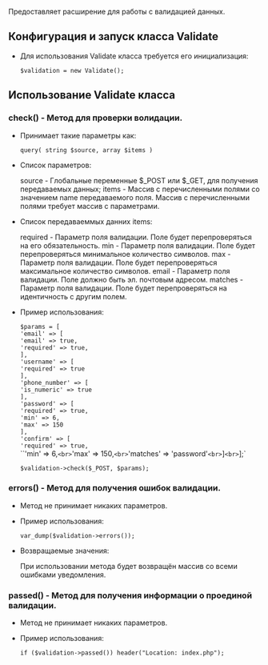 Предоставляет расширение для работы с валидацией данных.

## Конфигурация и запуск класса Validate

- Для использования Validate класса требуется его инициализация:

  `$validation = new Validate();`

## Использование Validate класса

### check() - Метод для проверки волидации.

- Принимает такие параметры как:

  `query( string $source, array $items )`

- Список параметров:

  source - Глобальные переменные $_POST или $\_GET, для получения передаваемых данных;
  items - Массив с перечисленными полями со значением name передаваемого поля. Массив с перечисленными полями требует массив с параметрами.

- Список передаваеммых данних items:

  required - Параметр поля валидации. Поле будет перепроверяться на его обязательность.
  min - Параметр поля валидации. Поле будет перепроверяться минимальное количество символов.
  max - Параметр поля валидации. Поле будет перепроверяться максимальное количество символов.
  email - Параметр поля валидации. Поле должно быть эл. почтовым адресом.
  matches - Параметр поля валидации. Поле будет перепроверяться на идентичность с другим полем.

- Пример использования:

  `$params = [`<br>
  `'email' => [`<br>
  `'email' => true,`<br>
  `'required' => true,`<br>
  `],`<br>
  `'username' => [`<br>
  `'required' => true`<br>
  `],`<br>
  `'phone_number' => [`<br>
  `'is_numeric' => true`<br>
  `],`<br>
  `'password' => [`<br>
  `'required' => true,`<br>
  `'min' => 6,`<br>
  `'max' => 150`<br>
  `],`<br>
  `'confirm' => [`<br>
  `'required' => true,`<br>
  ``'min' => 6,`<br>`'max' => 150,`<br>`'matches' => 'password'`<br>`]`<br>`];`<br>

  `$validation->check($_POST, $params);`

### errors() - Метод для получения ошибок валидации.

- Метод не принимает никаких параметров.

- Пример использования:

  `var_dump($validation->errors());`

- Возвращаемые значения:

  При использовании метода будет возвращён массив со всеми ошибками уведомления.

### passed() - Метод для получения информации о проединой валидации.

- Метод не принимает никаких параметров.

- Пример использования:

  `if ($validation->passed()) header("Location: index.php");`